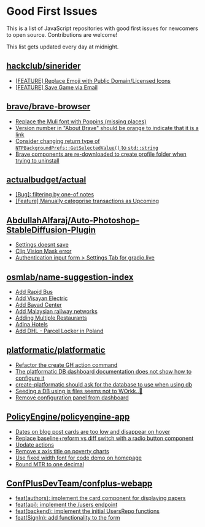 # Good First Issues

This is a list of JavaScript repositories with good first issues for newcomers to open source. Contributions are welcome!

This list gets updated every day at midnight.

## [hackclub/sinerider](https://github.com/hackclub/sinerider)

- [[FEATURE] Replace Emoji with Public Domain/Licensed Icons](https://github.com/hackclub/sinerider/issues/201)
- [[FEATURE] Save Game via Email](https://github.com/hackclub/sinerider/issues/242)

## [brave/brave-browser](https://github.com/brave/brave-browser)

- [Replace the Muli font with Poppins (missing places)](https://github.com/brave/brave-browser/issues/27081)
- [Version number in "About Brave" should be orange to indicate that it is a link](https://github.com/brave/brave-browser/issues/26040)
- [Consider changing return type of `NTPBackgroundPrefs::GetSelectedValue()` to `std::string`](https://github.com/brave/brave-browser/issues/25602)
- [Brave components are re-downloaded to create profile folder when trying to uninstall](https://github.com/brave/brave-browser/issues/1812)

## [actualbudget/actual](https://github.com/actualbudget/actual)

- [[Bug]: filtering by one-of notes](https://github.com/actualbudget/actual/issues/779)
- [[Feature] Manually categorise transactions as Upcoming](https://github.com/actualbudget/actual/issues/514)

## [AbdullahAlfaraj/Auto-Photoshop-StableDiffusion-Plugin](https://github.com/AbdullahAlfaraj/Auto-Photoshop-StableDiffusion-Plugin)

- [Settings doesnt save](https://github.com/AbdullahAlfaraj/Auto-Photoshop-StableDiffusion-Plugin/issues/220)
- [Clip Vision Mask error](https://github.com/AbdullahAlfaraj/Auto-Photoshop-StableDiffusion-Plugin/issues/216)
- [Authentication input form > Settings Tab for gradio.live](https://github.com/AbdullahAlfaraj/Auto-Photoshop-StableDiffusion-Plugin/issues/209)

## [osmlab/name-suggestion-index](https://github.com/osmlab/name-suggestion-index)

- [Add Rapid Bus](https://github.com/osmlab/name-suggestion-index/issues/8060)
- [Add Visayan Electric](https://github.com/osmlab/name-suggestion-index/issues/8052)
- [Add Bayad Center](https://github.com/osmlab/name-suggestion-index/issues/8051)
- [Add Malaysian railway networks](https://github.com/osmlab/name-suggestion-index/issues/8053)
- [Adding Multiple Restaurants](https://github.com/osmlab/name-suggestion-index/issues/8045)
- [Adina Hotels](https://github.com/osmlab/name-suggestion-index/issues/8009)
- [Add DHL - Parcel Locker in Poland](https://github.com/osmlab/name-suggestion-index/issues/7931)

## [platformatic/platformatic](https://github.com/platformatic/platformatic)

- [Refactor the create GH action command](https://github.com/platformatic/platformatic/issues/815)
- [The platformatic DB dashboard documentation does not show how to configure it](https://github.com/platformatic/platformatic/issues/686)
- [create-platformatic should ask for the database to use when using db](https://github.com/platformatic/platformatic/issues/914)
- [Seeding a DB using js files seems not to WOrkk..🙂](https://github.com/platformatic/platformatic/issues/929)
- [Remove configuration panel from dashboard](https://github.com/platformatic/platformatic/issues/695)

## [PolicyEngine/policyengine-app](https://github.com/PolicyEngine/policyengine-app)

- [Dates on blog post cards are too low and disappear on hover](https://github.com/PolicyEngine/policyengine-app/issues/497)
- [Replace baseline+reform vs diff switch with a radio button component](https://github.com/PolicyEngine/policyengine-app/issues/78)
- [Update actions](https://github.com/PolicyEngine/policyengine-app/issues/380)
- [Remove x axis title on poverty charts](https://github.com/PolicyEngine/policyengine-app/issues/463)
- [Use fixed width font for code demo on homepage](https://github.com/PolicyEngine/policyengine-app/issues/215)
- [Round MTR to one decimal](https://github.com/PolicyEngine/policyengine-app/issues/67)

## [ConfPlusDevTeam/confplus-webapp](https://github.com/ConfPlusDevTeam/confplus-webapp)

- [feat(authors): implement the card component for displaying papers](https://github.com/ConfPlusDevTeam/confplus-webapp/issues/16)
- [feat(api): implement the /users endpoint](https://github.com/ConfPlusDevTeam/confplus-webapp/issues/15)
- [feat(backend): implement the initial UsersRepo functions](https://github.com/ConfPlusDevTeam/confplus-webapp/issues/14)
- [feat(SignIn): add functionality to the form](https://github.com/ConfPlusDevTeam/confplus-webapp/issues/13)

